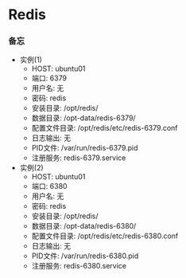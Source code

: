# Redis

### 备忘

* 实例(1)
  * HOST: ubuntu01
  * 端口: 6379
  * 用户名: 无
  * 密码: redis
  * 安装目录: /opt/redis/
  * 数据目录: /opt-data/redis-6379/
  * 配置文件目录: /opt/redis/etc/redis-6379.conf
  * 日志输出: 无
  * PID文件: /var/run/redis-6379.pid
  * 注册服务: redis-6379.service
* 实例(2)
  * HOST: ubuntu01
  * 端口: 6380
  * 用户名: 无
  * 密码: redis
  * 安装目录: /opt/redis/
  * 数据目录: /opt-data/redis-6380/
  * 配置文件目录: /opt/redis/etc/redis-6380.conf
  * 日志输出: 无
  * PID文件: /var/run/redis-6380.pid
  * 注册服务: redis-6380.service
